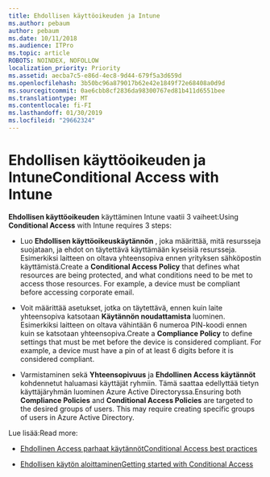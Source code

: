 ```yaml
---
title: Ehdollisen käyttöoikeuden ja Intune
ms.author: pebaum
author: pebaum
ms.date: 10/11/2018
ms.audience: ITPro
ms.topic: article
ROBOTS: NOINDEX, NOFOLLOW
localization_priority: Priority
ms.assetid: aecba7c5-e86d-4ec8-9d44-679f5a3d659d
ms.openlocfilehash: 3b50bc96a879017b62e42e1849f72e68408a0d9d
ms.sourcegitcommit: 0ae6cbb8cf2836da98300767ed81b411d6551bee
ms.translationtype: MT
ms.contentlocale: fi-FI
ms.lasthandoff: 01/30/2019
ms.locfileid: "29662324"
---
```

# <a name="conditional-access-with-intune"></a><span data-ttu-id="ecc8f-102">Ehdollisen käyttöoikeuden ja Intune</span><span class="sxs-lookup"><span data-stu-id="ecc8f-102">Conditional Access with Intune</span></span>

<span data-ttu-id="ecc8f-103">**Ehdollisen käyttöoikeuden** käyttäminen Intune vaatii 3 vaiheet:</span><span class="sxs-lookup"><span data-stu-id="ecc8f-103">Using **Conditional Access** with Intune requires 3 steps:</span></span> 
  
- <span data-ttu-id="ecc8f-p101">Luo **Ehdollisen käyttöoikeuskäytännön** , joka määrittää, mitä resursseja suojataan, ja ehdot on täytettävä käyttämään kyseisiä resursseja. Esimerkiksi laitteen on oltava yhteensopiva ennen yrityksen sähköpostin käyttämistä.</span><span class="sxs-lookup"><span data-stu-id="ecc8f-p101">Create a **Conditional Access Policy** that defines what resources are being protected, and what conditions need to be met to access those resources. For example, a device must be compliant before accessing corporate email.</span></span> 
    
- <span data-ttu-id="ecc8f-p102">Voit määrittää asetukset, jotka on täytettävä, ennen kuin laite yhteensopiva katsotaan **Käytännön noudattamista** luominen. Esimerkiksi laitteen on oltava vähintään 6 numeroa PIN-koodi ennen kuin se katsotaan yhteensopiva.</span><span class="sxs-lookup"><span data-stu-id="ecc8f-p102">Create a **Compliance Policy** to define settings that must be met before the device is considered compliant. For example, a device must have a pin of at least 6 digits before it is considered compliant.</span></span> 
    
- <span data-ttu-id="ecc8f-p103">Varmistaminen sekä **Yhteensopivuus** ja **Ehdollinen Access käytännöt** kohdennetut haluamasi käyttäjät ryhmiin. Tämä saattaa edellyttää tietyn käyttäjäryhmän luominen Azure Active Directoryssa.</span><span class="sxs-lookup"><span data-stu-id="ecc8f-p103">Ensuring both **Compliance Policies** and **Conditional Access Policies** are targeted to the desired groups of users. This may require creating specific groups of users in Azure Active Directory.</span></span> 
    
<span data-ttu-id="ecc8f-110">Lue lisää:</span><span class="sxs-lookup"><span data-stu-id="ecc8f-110">Read more:</span></span>
  
- [<span data-ttu-id="ecc8f-111">Ehdollinen Access parhaat käytännöt</span><span class="sxs-lookup"><span data-stu-id="ecc8f-111">Conditional Access best practices</span></span>](https://docs.microsoft.com/azure/active-directory/conditional-access/best-practices)
    
- [<span data-ttu-id="ecc8f-112">Ehdollisen käytön aloittaminen</span><span class="sxs-lookup"><span data-stu-id="ecc8f-112">Getting started with Conditional Access </span></span>](https://docs.microsoft.com/azure/active-directory/active-directory-conditional-access-azure-portal-get-started)
    

